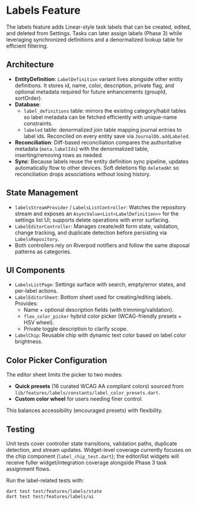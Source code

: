 # Labels Feature

The labels feature adds Linear-style task labels that can be created, edited, and deleted from
Settings. Tasks can later assign labels (Phase 3) while leveraging synchronized definitions and a
denormalized lookup table for efficient filtering.

## Architecture

- **EntityDefinition**: `LabelDefinition` variant lives alongside other entity definitions. It
  stores id, name, color, description, private flag, and optional metadata required for future
  enhancements (groupId, sortOrder).
- **Database**:
  - `label_definitions` table: mirrors the existing category/habit tables so label metadata can be
    fetched efficiently with unique-name constraints.
  - `labeled` table: denormalized join table mapping journal entries to label ids. Reconciled on
    every entity save via `JournalDb.addLabeled`.
- **Reconciliation**: Diff-based reconciliation compares the authoritative metadata (`meta.labelIds`)
  with the denormalized table, inserting/removing rows as needed.
- **Sync**: Because labels reuse the entity definition sync pipeline, updates automatically flow to
  other devices. Soft deletions flip `deletedAt` so reconciliation drops associations without losing
  history.

## State Management

- `labelsStreamProvider` / `LabelsListController`: Watches the repository stream and exposes an
  `AsyncValue<List<LabelDefinition>>` for the settings list UI; supports delete operations with error
  surfacing.
- `LabelEditorController`: Manages create/edit form state, validation, change tracking, and
  duplicate detection before persisting via `LabelsRepository`.
- Both controllers rely on Riverpod notifiers and follow the same disposal patterns as categories.

## UI Components

- `LabelsListPage`: Settings surface with search, empty/error states, and per-label actions.
- `LabelEditorSheet`: Bottom sheet used for creating/editing labels. Provides:
  - Name + optional description fields (with trimming/validation).
  - `flex_color_picker` hybrid color picker (WCAG-friendly presets + HSV wheel).
  - Private toggle description to clarify scope.
- `LabelChip`: Reusable chip with dynamic text color based on label color brightness.

## Color Picker Configuration

The editor sheet limits the picker to two modes:

- **Quick presets** (16 curated WCAG AA compliant colors) sourced from
  `lib/features/labels/constants/label_color_presets.dart`.
- **Custom color wheel** for users needing finer control.

This balances accessibility (encouraged presets) with flexibility.

## Testing

Unit tests cover controller state transitions, validation paths, duplicate detection, and stream
updates. Widget-level coverage currently focuses on the chip component (`label_chip_test.dart`); the
editor/list widgets will receive fuller widget/integration coverage alongside Phase 3 task
assignment flows.

Run the label-related tests with:

```
dart test test/features/labels/state
dart test test/features/labels/ui
```
